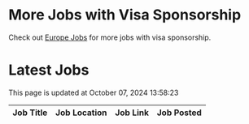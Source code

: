 # More Jobs with Visa Sponsorship

Check out [Europe Jobs](https://github.com/sureshparimi/europejobs#latest-jobs) for more jobs with visa sponsorship.

# Latest Jobs

This page is updated at October 07, 2024 13:58:23

| Job Title | Job Location | Job Link | Job Posted |
| --- | --- | --- | --- |
